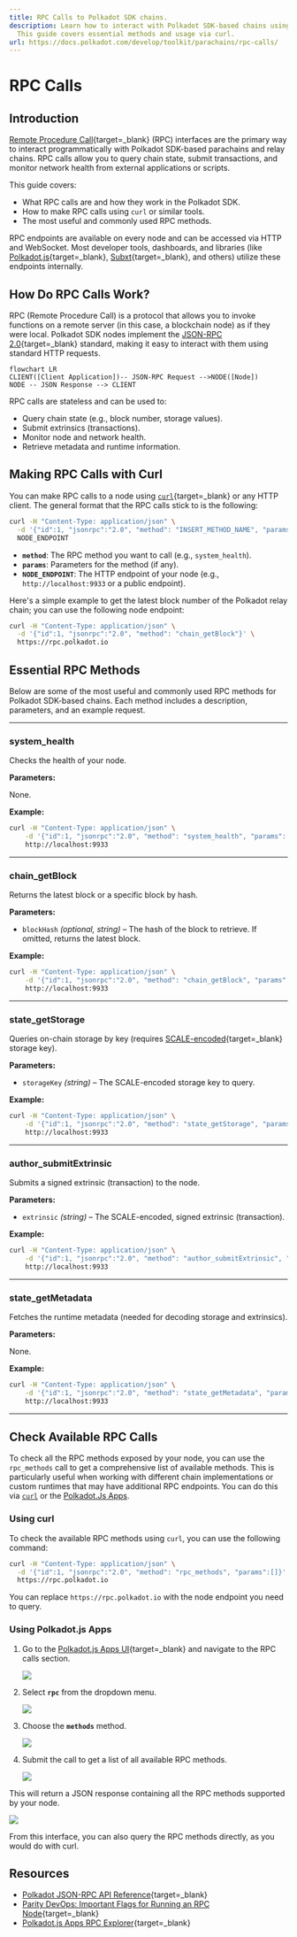 ```yaml
---
title: RPC Calls to Polkadot SDK chains.
description: Learn how to interact with Polkadot SDK-based chains using RPC calls.
  This guide covers essential methods and usage via curl.
url: https://docs.polkadot.com/develop/toolkit/parachains/rpc-calls/
---
```


# RPC Calls

## Introduction

[Remote Procedure Call](https://en.wikipedia.org/wiki/Remote_procedure_call){target=\_blank} (RPC) interfaces are the primary way to interact programmatically with Polkadot SDK-based parachains and relay chains. RPC calls allow you to query chain state, submit transactions, and monitor network health from external applications or scripts.

This guide covers:

- What RPC calls are and how they work in the Polkadot SDK.
- How to make RPC calls using `curl` or similar tools.
- The most useful and commonly used RPC methods.

RPC endpoints are available on every node and can be accessed via HTTP and WebSocket. Most developer tools, dashboards, and libraries (like [Polkadot.js](/develop/toolkit/api-libraries/polkadot-js-api){target=\_blank}, [Subxt](/develop/toolkit/api-libraries/subxt){target=\_blank}, and others) utilize these endpoints internally.

## How Do RPC Calls Work?

RPC (Remote Procedure Call) is a protocol that allows you to invoke functions on a remote server (in this case, a blockchain node) as if they were local. Polkadot SDK nodes implement the [JSON-RPC 2.0](https://www.jsonrpc.org/specification){target=\_blank} standard, making it easy to interact with them using standard HTTP requests.

```mermaid
flowchart LR
CLIENT([Client Application])-- JSON-RPC Request -->NODE([Node])
NODE -- JSON Response --> CLIENT
```

RPC calls are stateless and can be used to:

- Query chain state (e.g., block number, storage values).
- Submit extrinsics (transactions).
- Monitor node and network health.
- Retrieve metadata and runtime information.

## Making RPC Calls with Curl

You can make RPC calls to a node using [`curl`](https://curl.se/){target=\_blank} or any HTTP client. The general format that the RPC calls stick to is the following:

```bash
curl -H "Content-Type: application/json" \
  -d '{"id":1, "jsonrpc":"2.0", "method": "INSERT_METHOD_NAME", "params": [INSERT_PARAMS]}' \
  NODE_ENDPOINT
```

- **`method`**: The RPC method you want to call (e.g., `system_health`).
- **`params`**: Parameters for the method (if any).
- **`NODE_ENDPOINT`**: The HTTP endpoint of your node (e.g., `http://localhost:9933` or a public endpoint).

Here's a simple example to get the latest block number of the Polkadot relay chain; you can use the following node endpoint:

```bash
curl -H "Content-Type: application/json" \
  -d '{"id":1, "jsonrpc":"2.0", "method": "chain_getBlock"}' \
  https://rpc.polkadot.io
```

## Essential RPC Methods

Below are some of the most useful and commonly used RPC methods for Polkadot SDK-based chains. Each method includes a description, parameters, and an example request.

---

### system_health

Checks the health of your node.

**Parameters:**

None.

**Example:**

```bash title="system_health"
curl -H "Content-Type: application/json" \
    -d '{"id":1, "jsonrpc":"2.0", "method": "system_health", "params":[]}' \
    http://localhost:9933
```

---

### chain_getBlock

Returns the latest block or a specific block by hash.

**Parameters:**

- `blockHash` *(optional, string)* – The hash of the block to retrieve. If omitted, returns the latest block.

**Example:**

```bash title="chain_getBlock"
curl -H "Content-Type: application/json" \
    -d '{"id":1, "jsonrpc":"2.0", "method": "chain_getBlock", "params":[]}' \
    http://localhost:9933
```

---

### state_getStorage

Queries on-chain storage by key (requires [SCALE-encoded](/polkadot-protocol/parachain-basics/data-encoding){target=_blank} storage key).

**Parameters:**

- `storageKey` *(string)* – The SCALE-encoded storage key to query.

**Example:**

```bash title="state_getStorage"
curl -H "Content-Type: application/json" \
    -d '{"id":1, "jsonrpc":"2.0", "method": "state_getStorage", "params":["0x..."]}' \
    http://localhost:9933
```

---

### author_submitExtrinsic

Submits a signed extrinsic (transaction) to the node.

**Parameters:**

- `extrinsic` *(string)* – The SCALE-encoded, signed extrinsic (transaction).

**Example:**

```bash title="author_submitExtrinsic"
curl -H "Content-Type: application/json" \
    -d '{"id":1, "jsonrpc":"2.0", "method": "author_submitExtrinsic", "params":["0x..."]}' \
    http://localhost:9933
```

---

### state_getMetadata

Fetches the runtime metadata (needed for decoding storage and extrinsics).

**Parameters:**

None.

**Example:**

```bash title="state_getMetadata"
curl -H "Content-Type: application/json" \
    -d '{"id":1, "jsonrpc":"2.0", "method": "state_getMetadata", "params":[]}' \
    http://localhost:9933
```

---

## Check Available RPC Calls

To check all the RPC methods exposed by your node, you can use the `rpc_methods` call to get a comprehensive list of available methods. This is particularly useful when working with different chain implementations or custom runtimes that may have additional RPC endpoints. You can do this via [`curl`](#using-curl) or the [Polkadot.Js Apps](#using-polkadotjs-apps).

### Using curl

To check the available RPC methods using `curl`, you can use the following command:

```bash
curl -H "Content-Type: application/json" \
  -d '{"id":1, "jsonrpc":"2.0", "method": "rpc_methods", "params":[]}' \
  https://rpc.polkadot.io
```

You can replace `https://rpc.polkadot.io` with the node endpoint you need to query.

### Using Polkadot.js Apps

1. Go to the [Polkadot.js Apps UI](https://polkadot.js.org/apps){target=\_blank} and navigate to the RPC calls section.

    ![](/images/develop/toolkit/parachains/rpc-calls/rpc-calls-01.webp)

2. Select **`rpc`** from the dropdown menu.

    ![](/images/develop/toolkit/parachains/rpc-calls/rpc-calls-02.webp)

3. Choose the **`methods`** method.

    ![](/images/develop/toolkit/parachains/rpc-calls/rpc-calls-03.webp)

4. Submit the call to get a list of all available RPC methods.

    ![](/images/develop/toolkit/parachains/rpc-calls/rpc-calls-04.webp)

This will return a JSON response containing all the RPC methods supported by your node.

![](/images/develop/toolkit/parachains/rpc-calls/rpc-calls-05.webp)

From this interface, you can also query the RPC methods directly, as you would do with curl.

## Resources

- [Polkadot JSON-RPC API Reference](https://polkadot.js.org/docs/substrate/rpc/){target=\_blank}
- [Parity DevOps: Important Flags for Running an RPC Node](https://paritytech.github.io/devops-guide/guides/rpc_index.html?#important-flags-for-running-an-rpc-node){target=\_blank}
- [Polkadot.js Apps RPC Explorer](https://polkadot.js.org/apps/#/rpc){target=\_blank}
